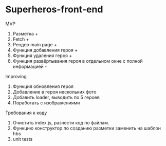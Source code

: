 # Superheros-front-end

MVP

1. Разметка +
2. Fetch +
3. Рендер main page +
4. Функция добавления героя +
5. Функция удаления героя +
6. Функция развёртывания героя в отдельном окне с полной информацией -

Improving

1. Функция обновления героя
2. Добавление в героя нескольких фото
3. Добавить loader, выводить по 5 героев
4. Поработать с изображениями

Требования к коду

1. Очистить index.js, разнести код по файлам.
2. Функцию конструктор по созданию разметки заменить на шаблон hbs
3. unit tests
